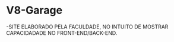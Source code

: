 # V8-Garage

-SITE ELABORADO PELA FACULDADE, NO INTUITO DE MOSTRAR CAPACIDADADE NO FRONT-END/BACK-END.
